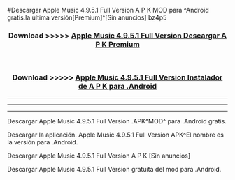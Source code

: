 #Descargar Apple Music 4.9.5.1 Full Version  A P K MOD para ^Android gratis.la última versión[Premium]^[Sin anuncios] bz4p5



<div align="center">
<h3>Download >>>>> <a href="https://es-web.web.app/?es= ${title}">Apple Music 4.9.5.1 Full Version  Descargar A P K Premium</a></h3><br>

<h3>Download >>>>> <a href="https://es-web.web.app/?es= ${title}">Apple Music 4.9.5.1 Full Version  Instalador de A P K para .Android</a></h3>
</div>


----------------------------------------------------------

----------------------------------------------------------

----------------------------------------------------------

Descargar Apple Music 4.9.5.1 Full Version  .APK^MOD^ para .Android gratis.

Descargar la aplicación. Apple Music 4.9.5.1 Full Version  APK^El nombre es la versión para .Android.

Descargar Apple Music 4.9.5.1 Full Version  A P K [Sin anuncios]

Descargar Apple Music 4.9.5.1 Full Version  gratuita del mod para .Android.